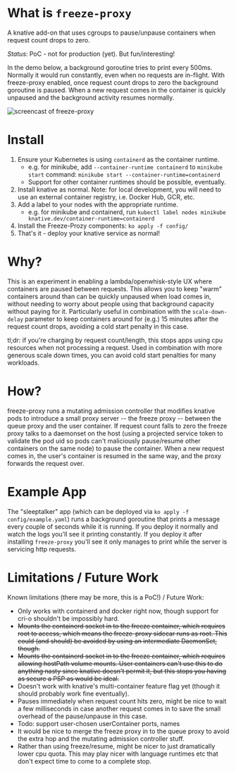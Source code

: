 # What is `freeze-proxy`

A knative add-on that uses cgroups to pause/unpause containers when request
count drops to zero.

_Status_: PoC - not for production (yet). But fun/interesting!

In the demo below, a background goroutine tries to print every 500ms.
Normally it would run constantly, even when no requests are in-flight.
With freeze-proxy enabled, once request count drops to zero the background
goroutine is paused. 
When a new request comes in the container is quickly unpaused and the
background activity resumes normally.

![screencast of freeze-proxy](demo/demo.gif)

# Install

1. Ensure your Kubernetes is using `containerd` as the container runtime.
   - e.g. for minikube, add `--container-runtime containerd` to `minikube start` command:
     `minikube start --container-runtime=containerd`
   - Support for other container runtimes should be possible, eventually.
1. Install knative as normal. Note: for local development, you will need to use an external container registry, i.e. Docker Hub, GCR, etc.
1. Add a label to your nodes with the appropriate runtime.
   - e.g. for minikube and containerd, run `kubectl label nodes minikube knative.dev/container-runtime=containerd`
1. Install the Freeze-Prozy components: `ko apply -f config/`
1. That's it - deploy your knative service as normal!

# Why?

This is an experiment in enabling a lambda/openwhisk-style UX where containers are paused
between requests. This allows you to keep "warm" containers around than can be
quickly unpaused when load comes in, without needing to worry about people
using that background capacity without paying for it. Particularly useful in
combination with the `scale-down-delay` parameter to keep containers around for
(e.g.) 15 minutes after the request count drops, avoiding a cold start penalty
in this case.

tl;dr: if you're charging by request count/length, this stops apps using cpu
resources when not processing a request. Used in combination with more generous
scale down times, you can avoid cold start penalties for many workloads.

# How?

freeze-proxy runs a mutating admission controller that modifies knative pods to
introduce a small proxy server -- the freeze proxy -- between the queue proxy
and the user container.  If request count falls to zero the freeze proxy talks
to a daemonset on the host (using a projected service token to validate the pod
uid so pods can't maliciously pause/resume other containers on the same node)
to pause the container. When a new request comes in, the user's container is
resumed in the same way, and the proxy forwards the request over.

# Example App

The "sleeptalker" app (which can be deployed via `ko apply -f
config/example.yaml`) runs a background goroutine that prints a message every
couple of seconds while it is running. If you deploy it normally and watch the
logs you'll see it printing constantly. If you deploy it after installing
`freeze-proxy` you'll see it only manages to print while the server is servicing
http requests.

# Limitations / Future Work

Known limitations (there may be more, this is a PoC!) / Future Work:

 - Only works with containerd and docker right now, though support for cri-o
   shouldn't be impossibly hard.
 - ~~Mounts the containerd socket in to the freeze container, which requires root
   to access, which means the freeze-proxy sidecar runs as root. This could
   (and should) be avoided by using an intermediate DaemonSet, though.~~
 - ~~Mounts the containerd socket in to the freeze container, which requires
   allowing hostPath volume mounts. User containers can't use this to do
   anything nasty since knative doesn't permit it, but this stops you having as
   secure a PSP as would be ideal.~~
 - Doesn't work with knative's multi-container feature flag yet (though it
   should probably work fine eventually).
 - Pauses immediately when request count hits zero, might be nice to wait a few
   milliseconds in case another request comes in to save the small overhead of
   the pause/unpause in this case.
 - Todo: support user-chosen userContainer ports, names
 - It would be nice to merge the freeze proxy in to the queue proxy to avoid
   the extra hop and the mutating admission controller stuff.
 - Rather than using freeze/resume, might be nicer to just dramatically lower
   cpu quota. This may play nicer with language runtimes etc that don't expect
   time to come to a complete stop.
